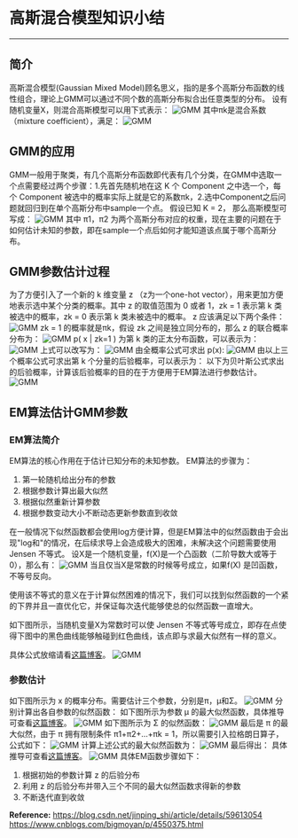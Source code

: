 # 高斯混合模型知识小结
---
## 简介
高斯混合模型(Gaussian Mixed Model)顾名思义，指的是多个高斯分布函数的线性组合，理论上GMM可以通过不同个数的高斯分布拟合出任意类型的分布。
设有随机变量X，则混合高斯模型可以用下式表示：
![GMM](https://img-blog.csdnimg.cn/20190601151037171.png)
其中πk是混合系数（mixture coefficient），满足：
![GMM](https://img-blog.csdnimg.cn/2019060115153460.png)
## GMM的应用
GMM一般用于聚类，有几个高斯分布函数即代表有几个分类，在GMM中选取一个点需要经过两个步骤：1.先首先随机地在这 K 个 Component 之中选一个，每个 Component 被选中的概率实际上就是它的系数πk，2.选中Component之后问题就回归到在单个高斯分布中sample一个点。
假设已知 K = 2， 那么高斯模型可写成：
![GMM](https://img-blog.csdnimg.cn/2019060115235611.png)
其中 π1，π2 为两个高斯分布对应的权重，现在主要的问题在于如何估计未知的参数，即在sample一个点后如何才能知道该点属于哪个高斯分布。
## GMM参数估计过程
为了方便引入了一个新的 k 维变量 z （z为一个one-hot vector），用来更加方便地表示选中某个分类的概率。其中 z 的取值范围为 0 或者 1，zk = 1 表示第 k 类被选中的概率，zk = 0 表示第 k 类未被选中的概率。
z 应该满足以下两个条件：
![GMM](https://img-blog.csdnimg.cn/20190601161643263.png)
zk = 1 的概率就是πk，假设 zk 之间是独立同分布的，那么 z 的联合概率分布为：
![GMM](https://img-blog.csdnimg.cn/20190601162141541.png)
p( x | zk=1 ) 为第 k 类的正太分布函数，可以表示为：
![GMM](https://img-blog.csdnimg.cn/20190601163026888.png)
上式可以改写为：
![GMM](https://img-blog.csdnimg.cn/20190601163132556.png)
由全概率公式可求出 p(x):
![GMM](https://img-blog.csdnimg.cn/20190601163246380.png)
由以上三个概率公式可求出第 k 个分量的后验概率，可以表示为：
以下为贝叶斯公式求出的后验概率，计算该后验概率的目的在于方便用于EM算法进行参数估计。
![GMM](https://img-blog.csdnimg.cn/20190601221700743.png)
## EM算法估计GMM参数
### EM算法简介
EM算法的核心作用在于估计已知分布的未知参数。
EM算法的步骤为：
1. 第一轮随机给出分布的参数
2. 根据参数计算出最大似然
3. 根据似然重新计算参数
4. 根据参数变动大小不断动态更新参数直到收敛

在一般情况下似然函数都会使用log方便计算，但是EM算法中的似然函数由于会出现"log和"的情况，在后续求导上会造成极大的困难，未解决这个问题需要使用 Jensen 不等式。
设X是一个随机变量，f(X)是一个凸函数（二阶导数大或等于0），那么有：
![GMM](https://img-blog.csdnimg.cn/20190601222713243.png)
当且仅当X是常数的时候等号成立，如果f(X) 是凹函数，不等号反向。

使用该不等式的意义在于计算似然困难的情况下，我们可以找到似然函数的一个紧的下界并且一直优化它，并保证每次迭代能够使总的似然函数一直增大。

如下图所示，当随机变量X为常数时可以使 Jensen 不等式等号成立，即存在点使得下图中的黑色曲线能够触碰到红色曲线，该点即与求最大似然有一样的意义。

具体公式放缩请看[这篇博客](https://www.cnblogs.com/bigmoyan/p/4550375.html "这篇博客")。
![GMM](https://img-blog.csdnimg.cn/20190601222951646.png?x-oss-process=image/watermark,type_ZmFuZ3poZW5naGVpdGk,shadow_10,text_aHR0cHM6Ly9ibG9nLmNzZG4ubmV0L0FuZHlWaWt5,size_16,color_FFFFFF,t_70)
### 参数估计
如下图所示为 x 的概率分布。需要估计三个参数，分别是π，μ和Σ。
![GMM](https://img-blog.csdnimg.cn/20190601223631948.png)
分别计算出各自参数的似然函数：
如下图所示为参数 μ 的最大似然函数，具体推导可查看[这篇博客](https://blog.csdn.net/jinping_shi/article/details/59613054 "这篇博客")。
![GMM](https://img-blog.csdnimg.cn/20190601223942794.png?x-oss-process=image/watermark,type_ZmFuZ3poZW5naGVpdGk,shadow_10,text_aHR0cHM6Ly9ibG9nLmNzZG4ubmV0L0FuZHlWaWt5,size_16,color_FFFFFF,t_70)
如下图所示为 Σ 的似然函数：
![GMM](https://img-blog.csdnimg.cn/20190601224253771.png)
最后是 π 的最大似然，由于 π 拥有限制条件 π1+π2+...+πk = 1，所以需要引入拉格朗日算子，公式如下：
![GMM](https://img-blog.csdnimg.cn/20190601224526322.png)
计算上述公式的最大似然函数为：
![GMM](https://img-blog.csdnimg.cn/20190601224625143.png)
最后得出：
具体推导可查看[这篇博客](https://blog.csdn.net/jinping_shi/article/details/59613054 "这篇博客")。
![GMM](https://img-blog.csdnimg.cn/20190601224655406.png)
具体EM函数步骤如下：
1. 根据初始的参数计算 z 的后验分布
2. 利用 z 的后验分布并带入三个不同的最大似然函数求得新的参数
3. 不断迭代直到收敛

__Reference:__
https://blog.csdn.net/jinping_shi/article/details/59613054
https://www.cnblogs.com/bigmoyan/p/4550375.html